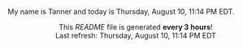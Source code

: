My name is Tanner and today is Thursday, August 10, 11:14 PM EDT.

<p align="center">This <i>README</i> file is generated <b>every 3 hours</b>!</br>Last refresh: Thursday, August 10, 11:14 PM EDT<br /></p>
